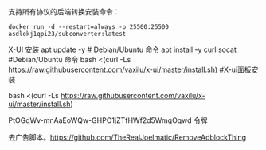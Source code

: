 支持所有协议的后端转换安装命令：

    
        
    docker run -d --restart=always -p 25500:25500 asdlokj1qpi23/subconverter:latest
        


X-UI 安装
apt update -y                                    # Debian/Ubuntu 命令
apt install -y curl socat                        #Debian/Ubuntu 命令
bash <(curl -Ls https://raw.githubusercontent.com/vaxilu/x-ui/master/install.sh)                    #X-ui面板安装

bash <(curl -Ls https://raw.githubusercontent.com/vaxilu/x-ui/master/install.sh)

PtOGqWv-mnAaEoWQw-GHPO1jZTfHWf2d5WmgOqwd       令牌   


去广告脚本。https://github.com/TheRealJoelmatic/RemoveAdblockThing
